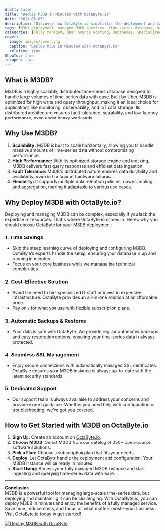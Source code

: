 ```yaml
---
draft: false
title: "Deploy M3DB in Minutes with OctaByte.io"
date: "2025-03-03"
description: "Discover how OctaByte.io simplifies the deployment and management of M3DB, a distributed time-series database. Learn why M3DB is a game-changer for handling large-scale time-series data and how OctaByte's fully managed services save you time, effort, and costs."
tags: [M3DB deployment, managed M3DB services, time-series database, OctaByte, deploy M3DB, managed open-source software, M3DB benefits, scalable time-series data, automated backups, SSL management, cost-effective M3DB]
categories: [Fully managed, Open Source Hosting, Databases, Specialized Databases]
cover:
  image: images/cover.png
  caption: "Deploy M3DB in Minutes with OctaByte.io"
  relative: true
ShowToc: true
TocOpen: true
---
```



## What is M3DB?

M3DB is a highly scalable, distributed time-series database designed to handle large volumes of time-series data with ease. Built by Uber, M3DB is optimized for high write and query throughput, making it an ideal choice for applications like monitoring, observability, and IoT data storage. Its distributed architecture ensures fault tolerance, scalability, and low-latency performance, even under heavy workloads.

## Why Use M3DB?

1. **Scalability:** M3DB is built to scale horizontally, allowing you to handle massive amounts of time-series data without compromising performance.
2. **High Performance:** With its optimized storage engine and indexing, M3DB delivers fast query responses and efficient data ingestion.
3. **Fault Tolerance:** M3DB's distributed nature ensures data durability and availability, even in the face of hardware failures.
4. **Flexibility:** It supports multiple data retention policies, downsampling, and aggregation, making it adaptable to various use cases.

## Why Deploy M3DB with OctaByte.io?

Deploying and managing M3DB can be complex, especially if you lack the expertise or resources. That's where OctaByte.io comes in. Here’s why you should choose OctaByte for your M3DB deployment:

### 1. **Time Savings**
   - Skip the steep learning curve of deploying and configuring M3DB. OctaByte’s experts handle the setup, ensuring your database is up and running in minutes.
   - Focus on your core business while we manage the technical complexities.

### 2. **Cost-Effective Solution**
   - Avoid the need to hire specialized IT staff or invest in expensive infrastructure. OctaByte provides an all-in-one solution at an affordable price.
   - Pay only for what you use with flexible subscription plans.

### 3. **Automatic Backups & Restores**
   - Your data is safe with OctaByte. We provide regular automated backups and easy restoration options, ensuring your time-series data is always protected.

### 4. **Seamless SSL Management**
   - Enjoy secure connections with automatically managed SSL certificates. OctaByte ensures your M3DB instance is always up-to-date with the latest security standards.

### 5. **Dedicated Support**
   - Our support team is always available to address your concerns and provide expert guidance. Whether you need help with configuration or troubleshooting, we’ve got you covered.

## How to Get Started with M3DB on OctaByte.io

1. **Sign Up:** Create an account on [OctaByte.io](https://octabyte.io).
2. **Choose M3DB:** Select M3DB from our catalog of 350+ open-source software solutions.
3. **Pick a Plan:** Choose a subscription plan that fits your needs.
4. **Deploy:** Let OctaByte handle the deployment and configuration. Your M3DB instance will be ready in minutes.
5. **Start Using:** Access your fully managed M3DB instance and start ingesting and querying time-series data with ease.

---

**Conclusion**  
M3DB is a powerful tool for managing large-scale time-series data, but deploying and maintaining it can be challenging. With OctaByte.io, you can deploy M3DB in minutes and enjoy the benefits of a fully managed service. Save time, reduce costs, and focus on what matters most—your business. Visit [OctaByte.io](https://octabyte.io) today to get started!

[![Deploy M3DB with OctaByte](/images/deploy-on-octabyte.png)](https://octabyte.io/fully-managed-open-source-services/databases/specialized-databases/m3db)